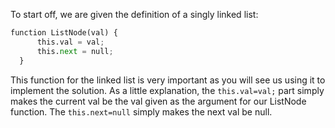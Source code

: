 To start off, we are given the definition of a singly linked list:

```python
function ListNode(val) {
      this.val = val;
      this.next = null;
  }
```

This function for the linked list is very important as you will see us using it to implement the solution. As a little explanation, the `this.val=val;` part simply makes the current val be the val given as the argument for our ListNode function. The `this.next=null` simply makes the next val be null. 



